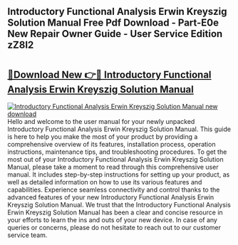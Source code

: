 ## Introductory Functional Analysis Erwin Kreyszig Solution Manual Free Pdf Download - Part-E0e New Repair Owner Guide - User Service Edition zZ8I2

# <h2><a href="http://bc63574.oget.top/?id=Introductory+Functional+Analysis+Erwin+Kreyszig+Solution+Manual">🔗Download New 👉🔴 Introductory Functional Analysis Erwin Kreyszig Solution Manual</a></h2>

[![Introductory Functional Analysis Erwin Kreyszig Solution Manual new download](https://i.imgur.com/5g1atiW.png)](http://bc63574.oget.top/?id=Introductory+Functional+Analysis+Erwin+Kreyszig+Solution+Manual)
Hello and welcome to the user manual for your newly unpacked Introductory Functional Analysis Erwin Kreyszig Solution Manual. This guide is here to help you make the most of your product by providing a comprehensive overview of its features, installation process, operation instructions, maintenance tips, and troubleshooting procedures. To get the most out of your Introductory Functional Analysis Erwin Kreyszig Solution Manual, please take a moment to read through this comprehensive user manual. It includes step-by-step instructions for setting up your product, as well as detailed information on how to use its various features and capabilities. Experience seamless connectivity and control thanks to the advanced features of your new Introductory Functional Analysis Erwin Kreyszig Solution Manual. We trust that the Introductory Functional Analysis Erwin Kreyszig Solution Manual has been a clear and concise resource in your efforts to learn the ins and outs of your new device. In case of any queries or concerns, please do not hesitate to reach out to our customer service team.
